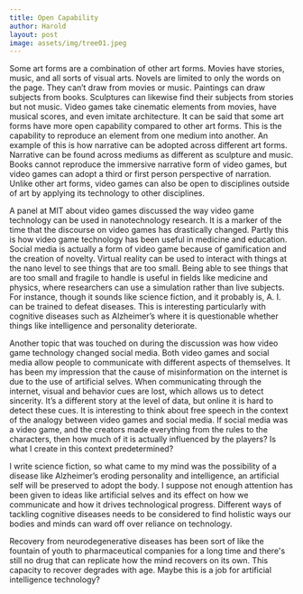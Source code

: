 ```yaml
---
title: Open Capability 
author: Harold
layout: post
image: assets/img/tree01.jpeg
---
```



Some art forms are a combination of other art forms. Movies have stories, music, and all sorts of visual arts. Novels are limited to only the words on the page. They can’t draw from movies or music. Paintings can draw subjects from books. Sculptures can likewise find their subjects from stories but not music. Video games take cinematic elements from movies, have musical scores, and even imitate architecture. It can be said that some art forms have more open capability compared to other art forms. This is the capability to reproduce an element from one medium into another. An example of this is how narrative can be adopted across different art forms. Narrative can be found across mediums as different as sculpture and music. Books cannot reproduce the immersive narrative form of video games, but video games can adopt a third or first person perspective of narration. Unlike other art forms, video games can also be open to disciplines outside of art by applying its technology to other disciplines. 

A panel at MIT about video games discussed the way video game technology can be used in nanotechnology research. It is a marker of the time that the discourse on video games has drastically changed. Partly this is how video game technology has been useful in medicine and education. Social media is actually a form of video game because of gamification and the creation of novelty. Virtual reality can be used to interact with things at the nano level to see things that are too small. Being able to see things that are too small and fragile to handle is useful in fields like medicine and physics, where researchers can use a simulation rather than live subjects. For instance, though it sounds like science fiction, and it probably is, A. I. can be trained to defeat diseases. This is interesting particularly with cognitive diseases such as Alzheimer’s where it is questionable whether things like intelligence and personality deteriorate. 

Another topic that was touched on during the discussion was how video game technology changed social media. Both video games and social media allow people to communicate with different aspects of themselves. It has been my impression that the cause of misinformation on the internet is due to the use of artificial selves. When communicating through the internet, visual and behavior cues are lost, which allows us to detect sincerity. It’s a different story at the level of data, but online it is hard to detect these cues. It is interesting to think about free speech in the context of the analogy between video games and social media. If social media was a video game, and the creators made everything from the rules to the characters, then how much of it is actually influenced by the players? Is what I create in this context predetermined? 

I write science fiction, so what came to my mind was the possibility of a disease like Alzheimer’s eroding personality and intelligence, an artificial self will be preserved to adopt the body. I suppose not enough attention has been given to ideas like artificial selves and its effect on how we communicate and how it drives technological progress. Different ways of tackling cognitive diseases needs to be considered to find holistic ways our bodies and minds can ward off over reliance on technology. 

Recovery from neurodegenerative diseases has been sort of like the fountain of youth to pharmaceutical companies for a long time and there's still no drug that can replicate how the mind recovers on its own. This capacity to recover degrades with age. Maybe this is a job for artificial intelligence technology?


  